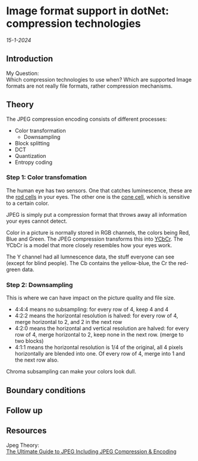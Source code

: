# Image format support in dotNet: compression technologies
*15-1-2024*

## Introduction

My Question:  
Which compression technologies to use when?
Which are supported
Image formats are not really file formats, rather compression mechanisms.

## Theory

The JPEG compression encoding consists of different processes:
- Color transformation
  - Downsampling
- Block splitting
- DCT
- Quantization
- Entropy coding

### Step 1: Color transfomation

The human eye has two sensors.
One that catches luminescence, these are the [rod cells](https://en.wikipedia.org/wiki/Rod_cell) in your eyes.
The other one is the [cone cell](https://en.wikipedia.org/wiki/Cone_cell), which is sensitive to a certain color.

JPEG is simply put a compression format that throws away all information your eyes cannot detect.

Color in a picture is normally stored in RGB channels, the colors being Red, Blue and Green. The JPEG compression transforms this into [YCbCr](https://en.wikipedia.org/wiki/YCbCr). The YCbCr is a model that more closely resembles how your eyes work.

The Y channel had all lumnescence data, the stuff everyone can see (except for blind people).
The Cb contains the yellow-blue, the Cr the red-green data.

### Step 2: Downsampling

This is where we can have impact on the picture quality and file size.
- 4:4:4 means no subsampling: for every row of 4, keep 4 and 4
- 4:2:2 means the horizontal resolution is halved: for every row of 4, merge horizontal to 2, and 2 in the next row 
- 4:2:0 means the horizontal and vertical resolution are halved: for every row of 4, merge horizontal to 2, keep none in the next row. (merge to two blocks)
- 4:1:1 means the horizontal resolution is 1/4 of the original, all 4 pixels horizontally are blended into one. Of every row of 4, merge into 1 and the next row also.


Chroma subsampling can make your colors look dull.

## Boundary conditions





## Follow up

## Resources


Jpeg Theory:    
[The Ultimate Guide to JPEG Including JPEG Compression & Encoding](https://www.thewebmaster.com/jpeg-definitive-guide/)